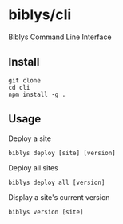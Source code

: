 # biblys/cli

Biblys Command Line Interface

## Install

```shell
git clone
cd cli
npm install -g .
```

## Usage

Deploy a site

```shell
biblys deploy [site] [version]
```

Deploy all sites

```shell
biblys deploy all [version]
```

Display a site's current version

```shell
biblys version [site]
```
